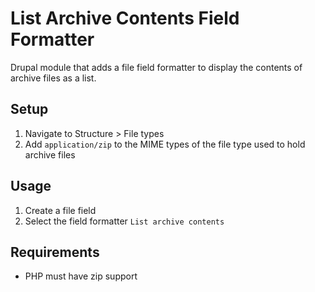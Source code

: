 # List Archive Contents Field Formatter
Drupal module that adds a file field formatter to display the contents of archive files as a list.

## Setup
1. Navigate to Structure > File types
2. Add `application/zip` to the MIME types of the file type used to hold archive files

## Usage
1. Create a file field
2. Select the field formatter `List archive contents`

## Requirements
- PHP must have zip support
